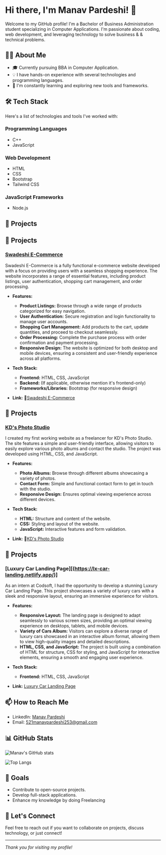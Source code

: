 # Hi there, I'm Manav Pardeshi! 👋

Welcome to my GitHub profile! I'm a Bachelor of Business Administration student specializing in Computer Applications. I'm passionate about coding, web development, and leveraging technology to solve business & & technical problems.

## 👨‍💻 About Me

- 🎓 Currently pursuing BBA in Computer Application.
- 💡 I have hands-on experience with several technologies and programming languages.
- 🚀 I'm constantly learning and exploring new tools and frameworks.

## 🛠️ Tech Stack

Here's a list of technologies and tools I've worked with:

### Programming Languages
- C++
- JavaScript

### Web Development
- HTML
- CSS
- Bootstrap
- Tailwind CSS

### JavaScript Frameworks
- Node.js

## 🌟 Projects

## 🌟 Projects

### [Swadeshi E-Commerce](https://swadeshi-e-commerce.netlify.app/)
Swadeshi E-Commerce is a fully functional e-commerce website developed with a focus on providing users with a seamless shopping experience. The website incorporates a range of essential features, including product listings, user authentication, shopping cart management, and order processing.

- **Features:**
  - **Product Listings:** Browse through a wide range of products categorized for easy navigation.
  - **User Authentication:** Secure registration and login functionality to manage user accounts.
  - **Shopping Cart Management:** Add products to the cart, update quantities, and proceed to checkout seamlessly.
  - **Order Processing:** Complete the purchase process with order confirmation and payment processing.
  - **Responsive Design:** The website is optimized for both desktop and mobile devices, ensuring a consistent and user-friendly experience across all platforms.

- **Tech Stack:**
  - **Frontend:** HTML, CSS, JavaScript
  - **Backend:** (If applicable, otherwise mention it's frontend-only)
  - **Frameworks/Libraries:** Bootstrap (for responsive design)

- **Link:** 🔗[Swadeshi E-Commerce](https://swadeshi-e-commerce.netlify.app/)

## 🌟 Projects

### [KD's Photo Studio](https://kd-photography.netlify.app/)
I created my first working website as a freelancer for KD's Photo Studio. The site features a simple and user-friendly interface, allowing visitors to easily explore various photo albums and contact the studio. The project was developed using HTML, CSS, and JavaScript.

- **Features:**
  - **Photo Albums:** Browse through different albums showcasing a variety of photos.
  - **Contact Form:** Simple and functional contact form to get in touch with the studio.
  - **Responsive Design:** Ensures optimal viewing experience across different devices.

- **Tech Stack:**
  - **HTML:** Structure and content of the website.
  - **CSS:** Styling and layout of the website.
  - **JavaScript:** Interactive features and form validation.

- **Link:** 🔗[KD's Photo Studio](https://kd-photography.netlify.app/)



## 🌟 Projects

### [Luxury Car Landing Page][(https://lx-car-landing.netlify.app/)]
As an intern at Codsoft, I had the opportunity to develop a stunning Luxury Car Landing Page. This project showcases a variety of luxury cars with a sleek and responsive layout, ensuring an immersive experience for visitors.

- **Features:**
  - **Responsive Layout:** The landing page is designed to adapt seamlessly to various screen sizes, providing an optimal viewing experience on desktops, tablets, and mobile devices.
  - **Variety of Cars Album:** Visitors can explore a diverse range of luxury cars showcased in an interactive album format, allowing them to view high-quality images and detailed descriptions.
  - **HTML, CSS, and JavaScript:** The project is built using a combination of HTML for structure, CSS for styling, and JavaScript for interactive elements, ensuring a smooth and engaging user experience.

- **Tech Stack:**
  - **Frontend:** HTML, CSS, JavaScript
- **Link:** [Luxury Car Landing Page](https://lx-car-landing.netlify.app/)


## 📫 How to Reach Me

- LinkedIn: [Manav Pardeshi](https://www.linkedin.com/in/manav-pardeshi-he-him-455702236?utm_source=share&utm_campaign=share_via&utm_content=profile&utm_medium=android_app)
- Email: [521manavpardeshi253@gmail.com](mailto:521manavpardeshi253@gmail.com)

## 📊 GitHub Stats

![Manav's GitHub stats](https://github-readme-stats.vercel.app/api?username=your-github-username&show_icons=true&theme=radical)

![Top Langs](https://github-readme-stats.vercel.app/api/top-langs/?username=your-github-username&layout=compact&theme=radical)

## 🎯 Goals
- Contribute to open-source projects.
- Develop full-stack applications.
- Enhance my knowledge by doing Freelancing 

## 💬 Let's Connect
Feel free to reach out if you want to collaborate on projects, discuss technology, or just connect!

---

*Thank you for visiting my profile!*

